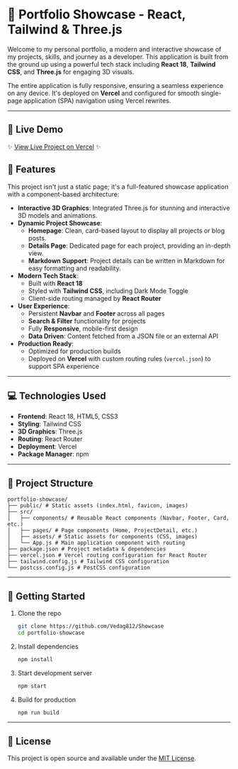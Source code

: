 # 🚀 Portfolio Showcase - React, Tailwind & Three.js

Welcome to my personal portfolio, a modern and interactive showcase of my projects, skills, and journey as a developer. This application is built from the ground up using a powerful tech stack including **React 18**, **Tailwind CSS**, and **Three.js** for engaging 3D visuals.

The entire application is fully responsive, ensuring a seamless experience on any device. It's deployed on **Vercel** and configured for smooth single-page application (SPA) navigation using Vercel rewrites.

---

## 🔹 Live Demo
✨ [View Live Project on Vercel](https://portfolio-showcase-8qmz7mlxf-vedag812s-projects.vercel.app/) ✨


## 🌟 Features

This project isn't just a static page; it's a full-featured showcase application with a component-based architecture:

- **Interactive 3D Graphics**: Integrated Three.js for stunning and interactive 3D models and animations.
- **Dynamic Project Showcase**:
  - **Homepage**: Clean, card-based layout to display all projects or blog posts.
  - **Details Page**: Dedicated page for each project, providing an in-depth view.
  - **Markdown Support**: Project details can be written in Markdown for easy formatting and readability.
- **Modern Tech Stack**:
  - Built with **React 18**
  - Styled with **Tailwind CSS**, including Dark Mode Toggle
  - Client-side routing managed by **React Router**
- **User Experience**:
  - Persistent **Navbar** and **Footer** across all pages
  - **Search & Filter** functionality for projects
  - Fully **Responsive**, mobile-first design
  - **Data Driven**: Content fetched from a JSON file or an external API
- **Production Ready**:
  - Optimized for production builds
  - Deployed on **Vercel** with custom routing rules (`vercel.json`) to support SPA experience

---

## 💻 Technologies Used

- **Frontend**: React 18, HTML5, CSS3  
- **Styling**: Tailwind CSS  
- **3D Graphics**: Three.js  
- **Routing**: React Router  
- **Deployment**: Vercel  
- **Package Manager**: npm  

---

## 📁 Project Structure
```
portfolio-showcase/
├── public/ # Static assets (index.html, favicon, images)
├── src/
│   ├── components/ # Reusable React components (Navbar, Footer, Card, etc.)
│   ├── pages/ # Page components (Home, ProjectDetail, etc.)
│   ├── assets/ # Static assets for components (CSS, images)
│   └── App.js # Main application component with routing
├── package.json # Project metadata & dependencies
├── vercel.json # Vercel routing configuration for React Router
├── tailwind.config.js # Tailwind CSS configuration
└── postcss.config.js # PostCSS configuration
```

---

## 🚀 Getting Started

1. Clone the repo  
   ```bash
   git clone https://github.com/Vedag812/Showcase
   cd portfolio-showcase
   ```

2. Install dependencies  
   ```bash
   npm install
   ```

3. Start development server  
   ```bash
   npm start
   ```

4. Build for production  
   ```bash
   npm run build
   ```

---

## 📜 License

This project is open source and available under the [MIT License](LICENSE).
